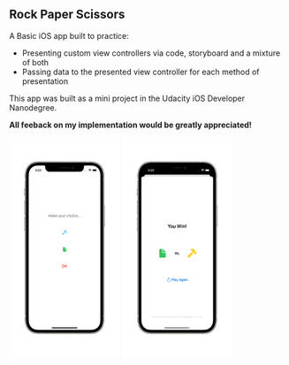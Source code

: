 <H2>Rock Paper Scissors </H2> 

<Body>A Basic iOS app built to practice:</Body>

- Presenting custom view controllers via code, storyboard and a mixture of both
- Passing data to the presented view controller for each method of presentation

<Body>This app was built as a mini project in the Udacity iOS Developer Nanodegree. 

**All feeback on my implementation would be greatly appreciated!** </Body>

<p float="left">
<img src="https://github.com/MatthewFolbigg/RockPaperScisors-Code-Vs-Storyboard---Udacity-Nanodegree-Mini-Project---iOS-Developer/blob/main/Screenshots/v1.0%20Choice%20Screenshot.PNG" width="200" height="400"/>
<img src="https://github.com/MatthewFolbigg/RockPaperScisors-Code-Vs-Storyboard---Udacity-Nanodegree-Mini-Project---iOS-Developer/blob/main/Screenshots/v1.0%20Results%20Screenshot.PNG" width="200" height="400"/>
</p>



